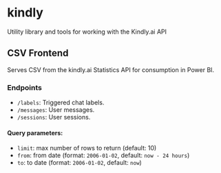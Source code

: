 # kindly
Utility library and tools for working with the Kindly.ai API

## CSV Frontend
Serves CSV from the kindly.ai Statistics API for consumption in Power BI.

### Endpoints
* `/labels`: Triggered chat labels.
* `/messages`: User messages.
* `/sessions`: User sessions.

#### Query parameters:
* `limit`: max number of rows to return (default: 10)
* `from`: from date (format: `2006-01-02`, default: `now - 24 hours`)
* `to`: to date (format: `2006-01-02`, default: `now`)

